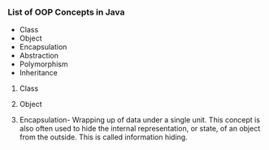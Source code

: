 ### List of OOP Concepts in Java

* Class
* Object
* Encapsulation
* Abstraction
* Polymorphism
* Inheritance

1. Class

2. Object

3. Encapsulation- Wrapping up of data under a single unit. This concept is also often used to hide the internal representation, or state, of an object from the outside. This is called information hiding. 